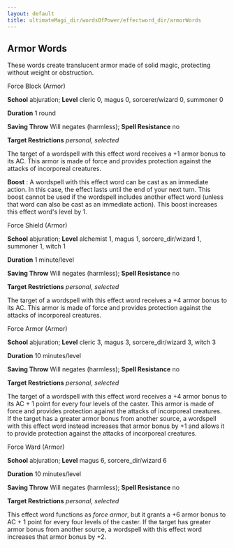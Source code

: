 ```yaml
---
layout: default
title: ultimateMagi_dir/wordsOfPower/effectword_dir/armorWords
---
```

## Armor Words

These words create translucent armor made of solid magic, protecting without weight or obstruction.

Force Block (Armor)

**School** abjuration; **Level** cleric 0, magus 0, sorcerer/wizard 0, summoner 0

**Duration** 1 round

**Saving Throw** Will negates (harmless); **Spell Resistance** no

**Target Restrictions** _personal_, _selected_

The target of a wordspell with this effect word receives a +1 armor bonus to its AC. This armor is made of force and provides protection against the attacks of incorporeal creatures.

**Boost** : A wordspell with this effect word can be cast as an immediate action. In this case, the effect lasts until the end of your next turn. This boost cannot be used if the wordspell includes another effect word (unless that word can also be cast as an immediate action). This boost increases this effect word's level by 1.

Force Shield (Armor)

**School** abjuration; **Level** alchemist 1, magus 1, sorcere_dir/wizard 1, summoner 1, witch 1

**Duration** 1 minute/level

**Saving Throw** Will negates (harmless); **Spell Resistance** no

**Target Restrictions** _personal_, _selected_

The target of a wordspell with this effect word receives a +4 armor bonus to its AC. This armor is made of force and provides protection against the attacks of incorporeal creatures.

Force Armor (Armor)

**School** abjuration; **Level** cleric 3, magus 3, sorcere_dir/wizard 3, witch 3

**Duration** 10 minutes/level

**Saving Throw** Will negates (harmless); **Spell Resistance** no

**Target Restrictions** _personal_, _selected_

The target of a wordspell with this effect word receives a +4 armor bonus to its AC + 1 point for every four levels of the caster. This armor is made of force and provides protection against the attacks of incorporeal creatures. If the target has a greater armor bonus from another source, a wordspell with this effect word instead increases that armor bonus by +1 and allows it to provide protection against the attacks of incorporeal creatures.

Force Ward (Armor)

**School** abjuration; **Level** magus 6, sorcere_dir/wizard 6

**Duration** 10 minutes/level

**Saving Throw** Will negates (harmless); **Spell Resistance** no

**Target Restrictions** _personal_, _selected_

This effect word functions as _force armor_, but it grants a +6 armor bonus to AC + 1 point for every four levels of the caster. If the target has greater armor bonus from another source, a wordspell with this effect word increases that armor bonus by +2.

